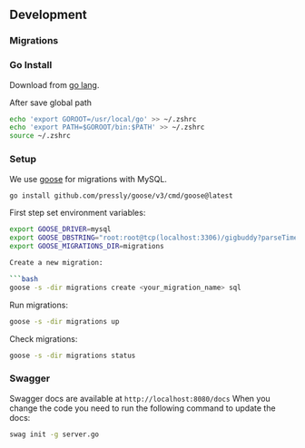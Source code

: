 ## Development
### Migrations

### Go Install

Download from [go lang](https://go.dev/doc/install).

After save global path
```bash
echo 'export GOROOT=/usr/local/go' >> ~/.zshrc
echo 'export PATH=$GOROOT/bin:$PATH' >> ~/.zshrc
source ~/.zshrc
```

### Setup

We use [goose](https://github.com/pressly/goose) for migrations with MySQL.

```bash
go install github.com/pressly/goose/v3/cmd/goose@latest
```

First step set environment variables:

```bash
export GOOSE_DRIVER=mysql
export GOOSE_DBSTRING="root:root@tcp(localhost:3306)/gigbuddy?parseTime=true"
export GOOSE_MIGRATIONS_DIR=migrations

Create a new migration:

```bash
goose -s -dir migrations create <your_migration_name> sql
```

Run migrations:
```bash
goose -s -dir migrations up

```

Check migrations:
```bash
goose -s -dir migrations status
```

### Swagger 

Swagger docs are available at `http://localhost:8080/docs`
When you change the code you need to run the following command to update the docs:

```bash
swag init -g server.go
```